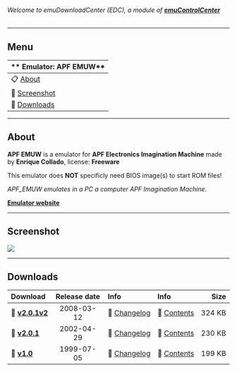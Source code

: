 ###### Welcome to emuDownloadCenter (EDC), a module of [**emuControlCenter**](https://github.com/PhoenixInteractiveNL/emuControlCenter/wiki/)
***
## Menu
| ** Emulator: APF EMUW** |
|:---------|
| :clipboard: [About](#about) |
| :sunrise: [Screenshot](#screenshot) |
| :floppy_disk: [Downloads](#downloads) |
***
## About
**APF EMUW** is a emulator for **APF Electronics Imagination Machine** made by **Enrique Collado**, license: **Freeware**

This emulator does **NOT** specificly need BIOS image(s) to start ROM files!

_APF_EMUW emulates in a PC a computer APF Imagination Machine._

[**Emulator website**](http://www.nausicaa.net/~lgreenf/apfpage.htm)
***
## Screenshot
![](https://raw.githubusercontent.com/PhoenixInteractiveNL/emuDownloadCenter/master/hooks/apfemuw/screen.jpg)
***
## Downloads
| Download | Release date  | Info       | Info       | Size       |
|:---------|:-------------:|:-----------|:-----------|-----------:|
| :floppy_disk: [**v2.0.1v2**](https://github.com/PhoenixInteractiveNL/edc-repo0001/raw/master/apfemuw/2.0.1v2.7z) | 2008-03-12 | :page_facing_up: [Changelog](https://github.com/PhoenixInteractiveNL/edc-repo0001/blob/master/apfemuw/2.0.1v2_changelog.txt) | :mag_right: [Contents](https://github.com/PhoenixInteractiveNL/edc-repo0001/blob/master/apfemuw/2.0.1v2_contents.txt) | 324 KB |
| :floppy_disk: [**v2.0.1**](https://github.com/PhoenixInteractiveNL/edc-repo0001/raw/master/apfemuw/2.0.1.7z) | 2002-04-29 | :page_facing_up: [Changelog](https://github.com/PhoenixInteractiveNL/edc-repo0001/blob/master/apfemuw/2.0.1_changelog.txt) | :mag_right: [Contents](https://github.com/PhoenixInteractiveNL/edc-repo0001/blob/master/apfemuw/2.0.1_contents.txt) | 230 KB |
| :floppy_disk: [**v1.0**](https://github.com/PhoenixInteractiveNL/edc-repo0001/raw/master/apfemuw/1.0.7z) | 1999-07-05 | :page_facing_up: [Changelog](https://github.com/PhoenixInteractiveNL/edc-repo0001/blob/master/apfemuw/1.0_changelog.txt) | :mag_right: [Contents](https://github.com/PhoenixInteractiveNL/edc-repo0001/blob/master/apfemuw/1.0_contents.txt) | 199 KB |

